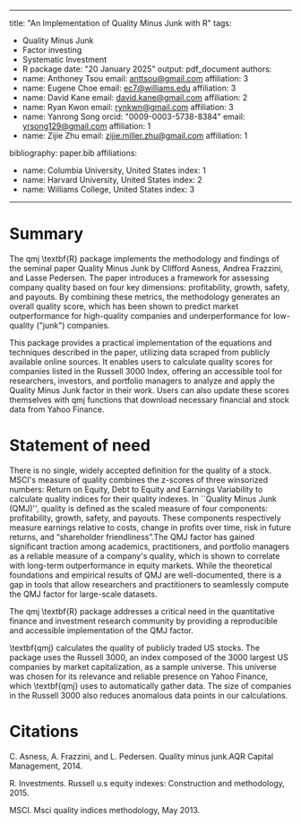 
---
title: "An Implementation of Quality Minus Junk with R"
tags:
- Quality Minus Junk
- Factor investing
- Systematic Investment
- R package
date: "20 January 2025"
output: pdf_document
authors:
- name: Anthoney Tsou
  email: anttsou@gmail.com
  affiliation: 3
- name: Eugene Choe
  email: ec7@williams.edu
  affiliation: 3
- name: David Kane
  email: david.kane@gmail.com
  affiliation: 2
- name: Ryan Kwon
  email: rynkwn@gmail.com
  affiliation: 3
- name: Yanrong Song
  orcid: "0009-0003-5738-8384"
  email: yrsong129@gmail.com
  affiliation: 1
- name: Zijie Zhu
  email: zijie.miller.zhu@gmail.com
  affiliation: 1



bibliography: paper.bib
affiliations:
- name: Columbia University, United States
  index: 1
- name: Harvard University, United States
  index: 2
- name: Williams College, United States
  index: 3
---



# Summary

The qmj \textbf{R} package implements the methodology and findings of the seminal paper Quality Minus Junk by Clifford Asness, Andrea Frazzini, and Lasse Pedersen. The paper introduces a framework for assessing company quality based on four key dimensions: profitability, growth, safety, and payouts. By combining these metrics, the methodology generates an overall quality score, which has been shown to predict market outperformance for high-quality companies and underperformance for low-quality ("junk") companies.

This package provides a practical implementation of the equations and techniques described in the paper, utilizing data scraped from publicly available online sources. It enables users to calculate quality scores for companies listed in the Russell 3000 Index, offering an accessible tool for researchers, investors, and portfolio managers to analyze and apply the Quality Minus Junk factor in their work. Users can also update these scores themselves with qmj functions that download necessary financial and stock data from Yahoo Finance.


# Statement of need

There is no single, widely accepted definition for the quality of a stock. MSCI's measure of quality combines the z-scores of three winsorized numbers: Return on Equity, Debt to Equity and Earnings Variability to calculate quality indices for their quality indexes. In ``Quality Minus Junk (QMJ)'', quality is defined as the scaled measure of four components: profitability, growth, safety, and payouts. These components respectively measure earnings relative to costs, change in profits over time, risk in future returns, and “shareholder friendliness”.The QMJ factor has gained significant traction among academics, practitioners, and portfolio managers as a reliable measure of a company's quality, which is shown to correlate with long-term outperformance in equity markets.
While the theoretical foundations and empirical results of QMJ are well-documented, there is a gap in tools that allow researchers and practitioners to seamlessly compute the QMJ factor for large-scale datasets.

The qmj \textbf{R} package addresses a critical need in the quantitative finance and investment research community by providing a reproducible and accessible implementation of the QMJ factor. 


\textbf{qmj} calculates the quality of publicly traded US stocks. The package uses the Russell 3000, an index composed of the 3000 largest US companies by market capitalization, as a sample universe. This universe was chosen for its relevance and reliable presence on Yahoo Finance, which \textbf{qmj} uses to automatically gather data. The size of companies in the Russell 3000 also reduces anomalous data points in our calculations.

# Citations

C. Asness, A. Frazzini, and L. Pedersen.  Quality minus junk.AQR Capital Management, 2014.

R.  Investments.   Russell  u.s  equity  indexes:  Construction  and  methodology,  2015.

MSCI. Msci quality indices methodology, May 2013.
